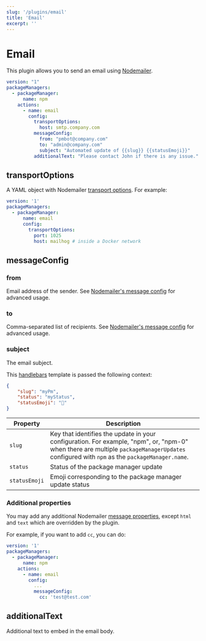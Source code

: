 ```yaml
---
slug: '/plugins/email'
title: 'Email'
excerpt: ''
---
```


# Email

This plugin allows you to send an email using [Nodemailer](https://nodemailer.com/message/).

<div class="code-group" data-props='{ "lineNumbers": ["true"] }'>

````yaml
version: "1"
packageManagers:
  - packageManager:
      name: npm
    actions:
      - name: email
        config:
          transportOptions:
            host: smtp.company.com
          messageConfig:
            from: "pmbot@company.com"
            to: "admin@company.com"
            subject: "Automated update of {{slug}} {{statusEmoji}}"
          additionalText: "Please contact John if there is any issue."
````

</div>

## transportOptions

A YAML object with Nodemailer [transport options](https://nodemailer.com/smtp/#general-options). For example:

<div class="code-group" data-props='{ "lineNumbers": ["true"] }'>

````yaml
version: '1'
packageManagers:
  - packageManager:
      name: email
      config:
        transportOptions:
          port: 1025
          host: mailhog # inside a Docker network
````

</div>

## messageConfig

### from

Email address of the sender. See [Nodemailer's message config](https://nodemailer.com/message/) for advanced usage.

### to

Comma-separated list of recipients. See [Nodemailer's message config](https://nodemailer.com/message/) for advanced usage.

### subject

The email subject.

This [handlebars](https://handlebarsjs.com/guide/#what-is-handlebars) template is passed the following context:

<div class="code-group" data-props='{ "lineNumbers": ["true"] }'>

```json
{
    "slug": "myPm",
    "status": "myStatus",
    "statusEmoji": "🚀"
}
```

</div>

| Property | Description |
| --- | --- |
| `slug` | Key that identifies the update in your configuration. For example, "npm", or, "npm-0" when there are multiple `packageManagerUpdates` configured with `npm` as the `packageManager.name`. |
| `status` | Status of the package manager update |
| `statusEmoji` |  Emoji corresponding to the package manager update status |

### Additional properties

You may add any additional Nodemailer [message properties](https://nodemailer.com/message/), except `html` and `text` which are overridden by the plugin.

For example, if you want to add `cc`, you can do:

<div class="code-group" data-props='{ "lineNumbers": ["true"] }'>

````yaml
version: '1'
packageManagers:
  - packageManager:
      name: npm
    actions:
      - name: email
        config:
          ...
          messageConfig:
            cc: 'test@test.com'

````

</div> 

## additionalText

Additional text to embed in the email body.
